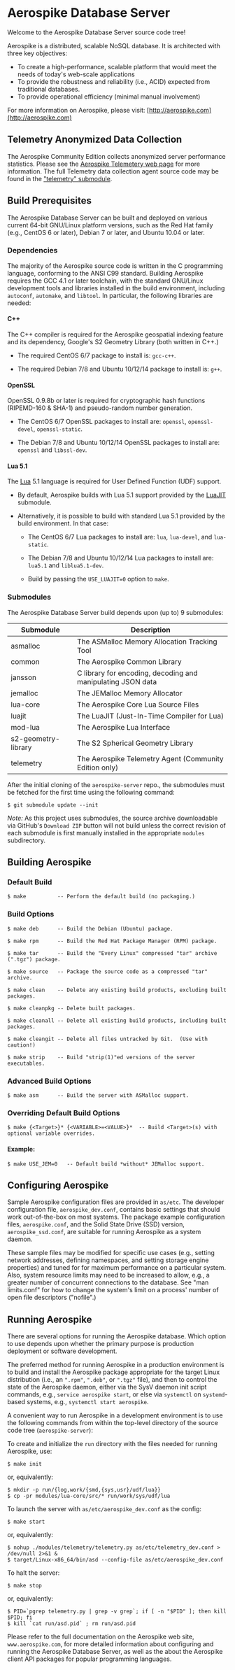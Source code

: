 # Aerospike Database Server

Welcome to the Aerospike Database Server source code tree!

Aerospike is a distributed, scalable NoSQL database. It is architected with three key objectives:

- To create a high-performance, scalable platform that would meet the needs of today's web-scale applications
- To provide the robustness and reliability (i.e., ACID) expected from traditional databases.
- To provide operational efficiency (minimal manual involvement)

For more information on Aerospike, please visit: [http://aerospike.com](http://aerospike.com)

## Telemetry Anonymized Data Collection

The Aerospike Community Edition collects anonymized server performance statistics.
Please see the
[Aerospike Telemetery web page](http://aerospike.com/aerospike-telemetry) for more
information.  The full Telemetry data collection agent source code may be found in the
["telemetry" submodule](https://github.com/aerospike/aerospike-telemetry-agent/blob/master/README.md).

## Build Prerequisites

The Aerospike Database Server can be built and deployed on various
current 64-bit GNU/Linux platform versions, such as the Red Hat family (e.g.,
CentOS 6 or later), Debian 7 or later, and Ubuntu 10.04 or later.

### Dependencies

The majority of the Aerospike source code is written in the C
programming language, conforming to the ANSI C99 standard. Building
Aerospike requires the GCC 4.1 or later toolchain, with the standard
GNU/Linux development tools and libraries installed in the build
environment, including `autoconf`, `automake`, and `libtool`. In
particular, the following libraries are needed:

#### C++

The C++ compiler is required for the Aerospike geospatial indexing
feature and its dependency, Google's S2 Geometry Library (both written in C++.)

* The required CentOS 6/7 package to install is: `gcc-c++`.

* The required Debian 7/8 and Ubuntu 10/12/14 package to install is: `g++`.

#### OpenSSL

OpenSSL 0.9.8b or later is required for cryptographic hash functions
(RIPEMD-160 & SHA-1) and pseudo-random number generation.

* The CentOS 6/7 OpenSSL packages to install are:  `openssl`,
`openssl-devel`, `openssl-static`.

* The Debian 7/8 and Ubuntu 10/12/14 OpenSSL packages to install are:
`openssl` and `libssl-dev`.

#### Lua 5.1

The [Lua](http://www.lua.org) 5.1 language is required for User Defined
Function (UDF) support.

* By default, Aerospike builds with Lua 5.1 support provided by the
[LuaJIT](http://luajit.org) submodule.

* Alternatively, it is possible to build with standard Lua 5.1 provided
by the build environment.  In that case:

	* The CentOS 6/7 Lua packages to install are:  `lua`,
`lua-devel`, and `lua-static`.

	* The Debian 7/8 and Ubuntu 10/12/14 Lua packages to install are:
`lua5.1` and `liblua5.1-dev`.

	* Build by passing the `USE_LUAJIT=0` option to `make`.

### Submodules

The Aerospike Database Server build depends upon (up to) 9 submodules:

| Submodule | Description |
|---------- | ----------- |
| asmalloc  | The ASMalloc Memory Allocation Tracking Tool |
| common    | The Aerospike Common Library |
| jansson   | C library for encoding, decoding and manipulating JSON data |
| jemalloc  | The JEMalloc Memory Allocator |
| lua-core  | The Aerospike Core Lua Source Files |
| luajit    | The LuaJIT (Just-In-Time Compiler for Lua) |
| mod-lua   | The Aerospike Lua Interface |
| s2-geometry-library | The S2 Spherical Geometry Library |
| telemetry | The Aerospike Telemetry Agent (Community Edition only) |

After the initial cloning of the `aerospike-server` repo., the
submodules must be fetched for the first time using the following
command:

	$ git submodule update --init

*Note:*  As this project uses submodules, the source archive downloadable
via GitHub's `Download ZIP` button will not build unless the correct
revision of each submodule is first manually installed in the appropriate
`modules` subdirectory.

## Building Aerospike

### Default Build

	$ make          -- Perform the default build (no packaging.)

### Build Options

	$ make deb      -- Build the Debian (Ubuntu) package.

	$ make rpm      -- Build the Red Hat Package Manager (RPM) package.

	$ make tar      -- Build the "Every Linux" compressed "tar" archive (".tgz") package.

	$ make source   -- Package the source code as a compressed "tar" archive.

	$ make clean    -- Delete any existing build products, excluding built packages.

	$ make cleanpkg -- Delete built packages.

	$ make cleanall -- Delete all existing build products, including built packages.

	$ make cleangit -- Delete all files untracked by Git.  (Use with caution!)

	$ make strip    -- Build "strip(1)"ed versions of the server executables.

### Advanced Build Options

	$ make asm      -- Build the server with ASMalloc support.

### Overriding Default Build Options

	$ make {<Target>}* {<VARIABLE>=<VALUE>}*  -- Build <Target>(s) with optional variable overrides.

#### Example:

	$ make USE_JEM=0   -- Default build *without* JEMalloc support.

## Configuring Aerospike

Sample Aerospike configuration files are provided in `as/etc`.  The
developer configuration file, `aerospike_dev.conf`, contains basic
settings that should work out-of-the-box on most systems. The package
example configuration files, `aerospike.conf`, and the Solid State Drive
(SSD) version, `aerospike_ssd.conf`, are suitable for running Aerospike
as a system daemon.

These sample files may be modified for specific use cases (e.g., setting
network addresses, defining namespaces, and setting storage engine
properties) and tuned for for maximum performance on a particular
system.  Also, system resource limits may need to be increased to allow,
e.g., a greater number of concurrent connections to the database.  See
"man limits.conf" for how to change the system's limit on a process'
number of open file descriptors ("nofile".)

## Running Aerospike

There are several options for running the Aerospike database. Which
option to use depends upon whether the primary purpose is production
deployment or software development.

The preferred method for running Aerospike in a production environment
is to build and install the Aerospike package appropriate for the target
Linux distribution (i.e., an `".rpm"`, `".deb"`, or `".tgz"` file), and
then to control the state of the Aerospike daemon, either via the SysV
daemon init script commands, e.g., `service aerospike start`, or else
via `systemctl` on `systemd`-based systems, e.g., `systemctl start aerospike`.

A convenient way to run Aerospike in a development environment is to use
the following commands from within the top-level directory of the source
code tree (`aerospike-server`):

To create and initialize the `run` directory with the files needed for
running Aerospike, use:

	$ make init

or, equivalently:

	$ mkdir -p run/{log,work/{smd,{sys,usr}/udf/lua}}
	$ cp -pr modules/lua-core/src/* run/work/sys/udf/lua

To launch the server with `as/etc/aerospike_dev.conf` as the config:

	$ make start

or, equivalently:

	$ nohup ./modules/telemetry/telemetry.py as/etc/telemetry_dev.conf > /dev/null 2>&1 &
	$ target/Linux-x86_64/bin/asd --config-file as/etc/aerospike_dev.conf

To halt the server:

	$ make stop

or, equivalently:

	$ PID=`pgrep telemetry.py | grep -v grep`; if [ -n "$PID" ]; then kill $PID; fi
	$ kill `cat run/asd.pid` ; rm run/asd.pid

Please refer to the full documentation on the Aerospike web site,
`www.aerospike.com`, for more detailed information about configuring
and running the Aerospike Database Server, as well as the about the
Aerospike client API packages for popular programming languages.
